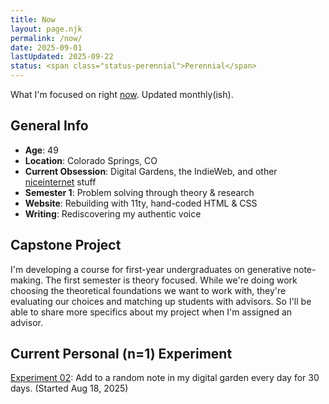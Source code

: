 ```yaml
---
title: Now
layout: page.njk
permalink: /now/
date: 2025-09-01
lastUpdated: 2025-09-22
status: <span class="status-perennial">Perennial</span>
---
```


What I'm focused on right <a href="https://nownownow.com/about">now</a>. Updated monthly(ish).

## General Info

- **Age**: 49
- **Location**: Colorado Springs, CO
- **Current Obsession**: Digital Gardens, the IndieWeb, and other <a href="https://niceinter.net/">niceinternet</a> stuff
- **Semester 1**: Problem solving through theory & research
- **Website**: Rebuilding with 11ty, hand-coded HTML & CSS
- **Writing**: Rediscovering my authentic voice

## Capstone Project

I'm developing a course for first-year undergraduates on generative note-making. The first semester is theory focused. While we're doing work choosing the theoretical foundations we want to work with, they're evaluating our choices and matching up students with advisors. So I'll be able to share more specifics about my project when I'm assigned an advisor.

## Current Personal (n=1) Experiment

<a href="/posts/experiment-02">Experiment 02</a>: Add to a random note in my digital garden every day for 30 days. (Started Aug 18, 2025)
